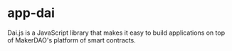 # app-dai
Dai.js is a JavaScript library that makes it easy to build applications on top of MakerDAO's platform of smart contracts.
